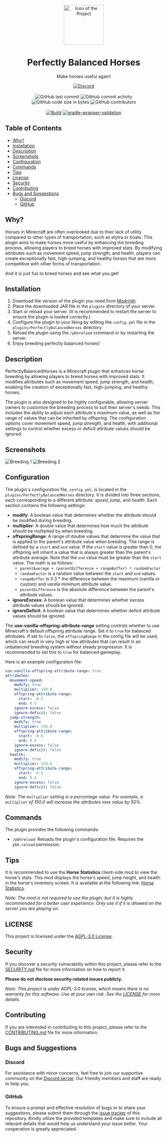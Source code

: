 <p align="center">
    <img height="128" src=".idea/icon.png" alt="Icon of the Project">
</p>

<h1 align="center">Perfectly Balanced Horses</h1>

<p align="center">Make horses useful again!</p>

<div align="center">
    <a href="https://lyzev.github.io/discord"><img src="https://img.shields.io/discord/610120595765723137?logo=discord" alt="Discord"/></a>
    <br><br>
    <img src="https://img.shields.io/github/last-commit/Lyzev/PerfectlyBalancedHorses" alt="GitHub last commit"/>
    <img src="https://img.shields.io/github/commit-activity/w/Lyzev/PerfectlyBalancedHorses" alt="GitHub commit activity"/>
    <br>
    <img src="https://img.shields.io/github/languages/code-size/Lyzev/PerfectlyBalancedHorses" alt="GitHub code size in bytes"/>
    <img src="https://img.shields.io/github/contributors/Lyzev/PerfectlyBalancedHorses" alt="GitHub contributors"/>
    <br><br>
    <a href="https://github.com/Lyzev/PerfectlyBalancedHorses/actions/workflows/build.yml"><img src="https://github.com/Lyzev/PerfectlyBalancedHorses/actions/workflows/build.yml/badge.svg" alt="Build"/></a>
    <a href="https://github.com/Lyzev/PerfectlyBalancedHorses/actions/workflows/gradle-wrapper-validation.yml"><img src="https://github.com/Lyzev/PerfectlyBalancedHorses/actions/workflows/gradle-wrapper-validation.yml/badge.svg" alt="gradle-wrapper-validation"/></a>
</div>

## Table of Contents

- [Why?](#why)
- [Installation](#installation)
- [Description](#description)
- [Screenshots](#screenshots)
- [Configuration](#configuration)
- [Commands](#commands)
- [Tips](#tips)
- [License](#license)
- [Security](#security)
- [Contributing](#contributing)
- [Bugs and Suggestions](#bugs-and-suggestions)
    - [Discord](#discord)
    - [GitHub](#github)

## Why?

Horses in Minecraft are often overlooked due to their lack of utility compared to other types of transportation, such as
elytra or boats. This plugin aims to make horses more useful by enhancing the breeding process, allowing players to
breed horses with improved stats. By modifying attributes such as movement speed, jump strength, and health, players can
create exceptionally fast, high-jumping, and healthy horses that are more competitive with other forms of
transportation.

And it is just fun to breed horses and see what you get!

## Installation

1. Download the version of the plugin you need from [Modrinth](https://modrinth.com/plugin/perfectlybalancedhorses).
2. Place the downloaded JAR file in the `plugins` directory of your server.
3. Start or reload your server. (It is recommended to restart the server to ensure the plugin is loaded correctly.)
4. Configure the plugin to your liking by editing the `config.yml` file in the `plugins/PerfectlyBalancedHorses`
   directory.
5. Reload the plugin using the `/pbhreload` command or by restarting the server.
6. Enjoy breeding perfectly balanced horses!

## Description

PerfectlyBalancedHorses is a Minecraft plugin that enhances horse breeding by allowing players to breed horses with
improved stats. It modifies attributes such as movement speed, jump strength, and health, enabling the creation of
exceptionally fast, high-jumping, and healthy horses.

The plugin is also designed to be highly configurable, allowing server owners to customize the breeding process to suit
their server's needs. This includes the ability to adjust each attribute's maximum value, as well as the range of values
that can be inherited by offspring. The configuration options cover movement speed, jump strength, and health, with
additional settings to control whether excess or deficit attribute values should be ignored.

## Screenshots

![Breeding 1](assets/breeding_1.png)
![Breeding 2](assets/breeding_2.png)

## Configuration

The plugin's configuration file, `config.yml`, is located in the `plugins/PerfectlyBalancedHorses` directory. It is
divided into three sections, each corresponding to a different attribute: *speed*, *jump*, and *health*. Each section
contains the following settings:

- **modify**: A boolean value that determines whether the attribute should be modified during breeding.
- **multiplier**: A double value that determines how much the attribute should be multiplied by when breeding.
- **offspringRange**: A range of double values that determine the value that is applied to the parent's attribute value
  when breeding. The range is defined by a `start` and `end` value. If the `start` value is greater than 0, the
  offspring will inherit a value that is always greater than the parent's attribute average. Note that the `end` value
  must be greater than the `start` value. The math is as follows:
    - `parentAverage + (parentDifference + rangeBuffer) * randomFactor`
    - `randomFactor` is a random value between the `start` and `end` values.
    - `rangeBuffer` is 0.3 * the difference between the maximum (vanilla or custom) and vanilla minimum attribute value.
    - `parentDifference` is the absolute difference between the parent's attribute values.
- **ignoreExcess**: A boolean value that determines whether excess attribute values should be ignored.
- **ignoreDeficit**: A boolean value that determines whether deficit attribute values should be ignored.

The **use-vanilla-offspring-attribute-range** setting controls whether to use Minecraft's default offspring attribute
range. Set it to `true` for balanced attributes. If set to `false`, the `offspringRange` in the config file will be
used, which can result in very high or low attributes that can result in an unbalanced breeding system without steady
progression. It is recommended to set this to `true` for balanced gameplay.

Here is an example configuration file:

```yaml
use-vanilla-offspring-attribute-range: true
attributes:
  movement-speed:
    modify: true
    multiplier: 150.0
    offspring-attribute-range:
      start: -0.5
      end: 0.5
    ignore-excess: false
    ignore-deficit: false
  jump-strength:
    modify: true
    multiplier: 150.0
    offspring-attribute-range:
      start: -0.5
      end: 0.5
    ignore-excess: false
    ignore-deficit: false
  health:
    modify: true
    multiplier: 150.0
    offspring-attribute-range:
      start: -0.5
      end: 0.5
    ignore-excess: false
    ignore-deficit: false
```

*Note: The `multiplier` setting is a percentage value. For example, a `multiplier` of 150.0 will increase the attributes
max value by 50%.*

## Commands

The plugin provides the following commands:

- `/pbhreload`: Reloads the plugin's configuration file. Requires the `pbh.reload` permission.

## Tips

It is recommended to use the **Horse Statistics** client-side mod to view the horse's stats. This mod displays the
horse's speed, jump height, and health in the horse's inventory screen. It is available at the following link:
[Horse Statistics](https://modrinth.com/mod/horse-statistics).

*Note: The mod is not required to use the plugin, but it is highly recommended for a better user experience. Only use it
if it is allowed on the server you are playing on.*

## LICENSE

This project is licensed under the [AGPL-3.0 License](LICENSE).

## Security

If you discover a security vulnerability within this project, please refer to the [SECURITY.md](SECURITY.md) file for
more information on how to report it.

**Please do not disclose security-related issues publicly.**

*Note: This project is under AGPL-3.0 license, which means there is no warranty for this software. Use at your own risk.
See the [LICENSE](LICENSE) for more details.*

## Contributing

If you are interested in contributing to this project, please refer to the [CONTRIBUTING.md](CONTRIBUTING.md) file for
more information.

## Bugs and Suggestions

### Discord

For assistance with minor concerns, feel free to join our supportive community on
the [Discord server](https://lyzev.dev/discord). Our friendly members and staff are ready to help you.

### GitHub

To ensure a prompt and effective resolution of bugs or to share your suggestions, please submit them through
the [issue tracker](https://github.com/Lyzev/PerfectlyBalancedHorses/issues) of this repository. Kindly utilize the
provided templates
and make sure to include all relevant details that would help us understand your issue better. Your cooperation is
greatly appreciated.
